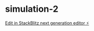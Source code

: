# simulation-2

[Edit in StackBlitz next generation editor ⚡️](https://stackblitz.com/~/github.com/glutonium69/simulation-2)